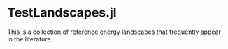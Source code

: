 # TestLandscapes.jl 
This is a collection of reference energy landscapes that frequently appear in the literature.
